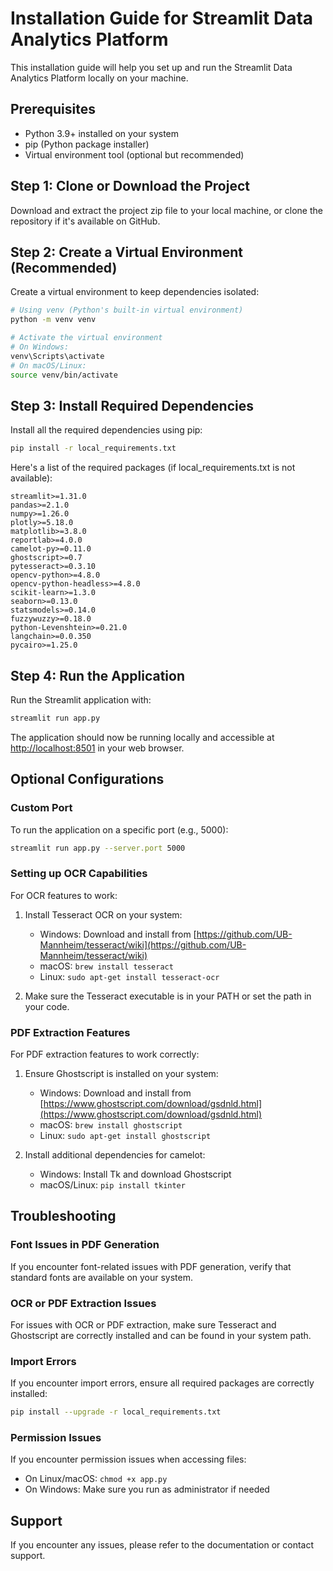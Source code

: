 # Installation Guide for Streamlit Data Analytics Platform

This installation guide will help you set up and run the Streamlit Data Analytics Platform locally on your machine.

## Prerequisites

- Python 3.9+ installed on your system
- pip (Python package installer)
- Virtual environment tool (optional but recommended)

## Step 1: Clone or Download the Project

Download and extract the project zip file to your local machine, or clone the repository if it's available on GitHub.

## Step 2: Create a Virtual Environment (Recommended)

Create a virtual environment to keep dependencies isolated:

```bash
# Using venv (Python's built-in virtual environment)
python -m venv venv

# Activate the virtual environment
# On Windows:
venv\Scripts\activate
# On macOS/Linux:
source venv/bin/activate
```

## Step 3: Install Required Dependencies

Install all the required dependencies using pip:

```bash
pip install -r local_requirements.txt
```

Here's a list of the required packages (if local_requirements.txt is not available):

```
streamlit>=1.31.0
pandas>=2.1.0
numpy>=1.26.0
plotly>=5.18.0
matplotlib>=3.8.0
reportlab>=4.0.0
camelot-py>=0.11.0
ghostscript>=0.7
pytesseract>=0.3.10
opencv-python>=4.8.0
opencv-python-headless>=4.8.0
scikit-learn>=1.3.0
seaborn>=0.13.0
statsmodels>=0.14.0
fuzzywuzzy>=0.18.0
python-Levenshtein>=0.21.0
langchain>=0.0.350
pycairo>=1.25.0
```

## Step 4: Run the Application

Run the Streamlit application with:

```bash
streamlit run app.py
```

The application should now be running locally and accessible at [http://localhost:8501](http://localhost:8501) in your web browser.

## Optional Configurations

### Custom Port

To run the application on a specific port (e.g., 5000):

```bash
streamlit run app.py --server.port 5000
```

### Setting up OCR Capabilities

For OCR features to work:

1. Install Tesseract OCR on your system:
   - Windows: Download and install from [https://github.com/UB-Mannheim/tesseract/wiki](https://github.com/UB-Mannheim/tesseract/wiki)
   - macOS: `brew install tesseract`
   - Linux: `sudo apt-get install tesseract-ocr`

2. Make sure the Tesseract executable is in your PATH or set the path in your code.

### PDF Extraction Features

For PDF extraction features to work correctly:

1. Ensure Ghostscript is installed on your system:
   - Windows: Download and install from [https://www.ghostscript.com/download/gsdnld.html](https://www.ghostscript.com/download/gsdnld.html)
   - macOS: `brew install ghostscript`
   - Linux: `sudo apt-get install ghostscript`

2. Install additional dependencies for camelot:
   - Windows: Install Tk and download Ghostscript
   - macOS/Linux: `pip install tkinter`

## Troubleshooting

### Font Issues in PDF Generation
If you encounter font-related issues with PDF generation, verify that standard fonts are available on your system.

### OCR or PDF Extraction Issues
For issues with OCR or PDF extraction, make sure Tesseract and Ghostscript are correctly installed and can be found in your system path.

### Import Errors
If you encounter import errors, ensure all required packages are correctly installed:
```bash
pip install --upgrade -r local_requirements.txt
```

### Permission Issues
If you encounter permission issues when accessing files:
- On Linux/macOS: `chmod +x app.py`
- On Windows: Make sure you run as administrator if needed

## Support

If you encounter any issues, please refer to the documentation or contact support.